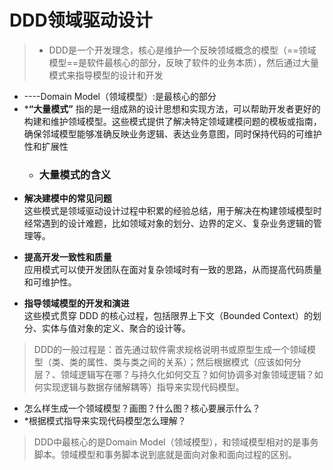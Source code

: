 # DDD领域驱动设计
>* DDD是一个开发理念，核心是维护一个反映领域概念的模型（==领域模型==是软件最核心的部分，反映了软件的业务本质），然后通过大量模式来指导模型的设计和开发      
*   ----Domain Model（领域模型）:是最核心的部分
* ***“大量模式”** 指的是一组成熟的设计思想和实现方法，可以帮助开发者更好的构建和维护领域模型。这些模式提供了解决特定领域建模问题的模板或指南，确保邻域模型能够准确反映业务逻辑、表达业务意图，同时保持代码的可维护性和扩展性
	* ### **大量模式的含义**

- **解决建模中的常见问题**  
    这些模式是领域驱动设计过程中积累的经验总结，用于解决在构建领域模型时经常遇到的设计难题，比如领域对象的划分、边界的定义、复杂业务逻辑的管理等。
    
- **提高开发一致性和质量**  
    应用模式可以使开发团队在面对复杂领域时有一致的思路，从而提高代码质量和可维护性。
    
- **指导领域模型的开发和演进**  
    这些模式贯穿 DDD 的核心过程，包括限界上下文（Bounded Context）的划分、实体与值对象的定义、聚合的设计等。

>DDD的一般过程是：首先通过软件需求规格说明书或原型生成一个领域模型（类、类的属性、类与类之间的关系）；然后根据模式（应该如何分层？、领域逻辑写在哪？与持久化如何交互？如何协调多对象领域逻辑？如何实现逻辑与数据存储解耦等）指导来实现代码模型。

* 怎么样生成一个领域模型？画图？什么图？核心要展示什么？
* *根据模式指导来实现代码模型怎么理解？

>DDD中最核心的是Domain Model（领域模型），和领域模型相对的是事务脚本。领域模型和事务脚本说到底就是面向对象和面向过程的区别。